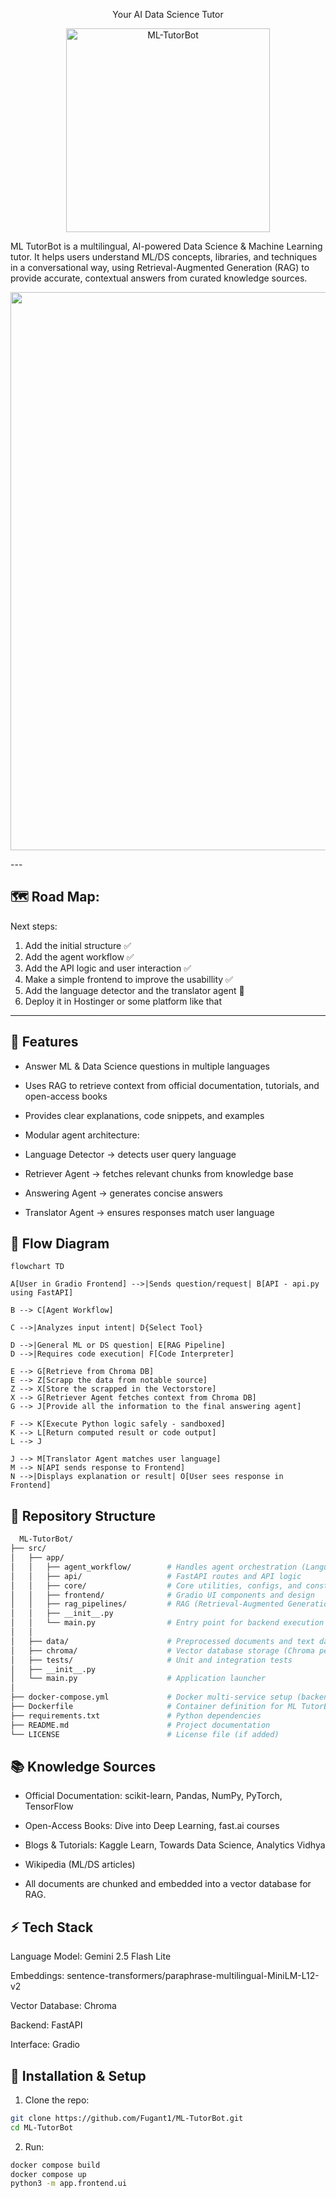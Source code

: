 <p align="center">
 Your AI Data Science Tutor
</p>

<p align="center">
 <img width="326" height="326" alt="ML-TutorBot" src="https://github.com/user-attachments/assets/53e781d7-4a98-41df-9d84-3eff5813382c" />
</p>

ML TutorBot is a multilingual, AI-powered Data Science & Machine Learning tutor. It helps users understand ML/DS concepts, libraries, and techniques in a conversational way, using Retrieval-Augmented Generation (RAG) to provide accurate, contextual answers from curated knowledge sources.

<p align="center">
  <img width="1886" height="893" alt="ML TutorBot UI Screenshot" src="https://github.com/user-attachments/assets/7682c310-06b8-4c69-8a38-8919e4712360" />
</p>
---

## 🗺️ Road Map:
Next steps:
1. Add the initial structure ✅
2. Add the agent workflow ✅
3. Add the API logic and user interaction ✅
4. Make a simple frontend to improve the usabillity ✅
5. Add the language detector and the translator agent 🔁
6. Deploy it in Hostinger or some platform like that

---

## 🔹 Features
  * Answer ML & Data Science questions in multiple languages

  * Uses RAG to retrieve context from official documentation, tutorials, and open-access books

  * Provides clear explanations, code snippets, and examples

  * Modular agent architecture:

  * Language Detector → detects user query language

  * Retriever Agent → fetches relevant chunks from knowledge base

  * Answering Agent → generates concise answers

  * Translator Agent → ensures responses match user language

## 📜 Flow Diagram

```mermaid
flowchart TD

A[User in Gradio Frontend] -->|Sends question/request| B[API - api.py using FastAPI]

B --> C[Agent Workflow]

C -->|Analyzes input intent| D{Select Tool}

D -->|General ML or DS question| E[RAG Pipeline]
D -->|Requires code execution| F[Code Interpreter]

E --> G[Retrieve from Chroma DB]
E --> Z[Scrapp the data from notable source]
Z --> X[Store the scrapped in the Vectorstore]
X --> G[Retriever Agent fetches context from Chroma DB]
G --> J[Provide all the information to the final answering agent]

F --> K[Execute Python logic safely - sandboxed]
K --> L[Return computed result or code output]
L --> J

J --> M[Translator Agent matches user language]
M --> N[API sends response to Frontend]
N -->|Displays explanation or result| O[User sees response in Frontend]
```


## 📁 Repository Structure

```bash
  ML-TutorBot/
├── src/
│   ├── app/
│   │   ├── agent_workflow/        # Handles agent orchestration (Language, Retriever, Answering, Translator)
│   │   ├── api/                   # FastAPI routes and API logic
│   │   ├── core/                  # Core utilities, configs, and constants
│   │   ├── frontend/              # Gradio UI components and design
│   │   ├── rag_pipelines/         # RAG (Retrieval-Augmented Generation) logic and document retrieval flow
│   │   ├── __init__.py
│   │   └── main.py                # Entry point for backend execution
│   │
│   ├── data/                      # Preprocessed documents and text datasets for embeddings
│   ├── chroma/                    # Vector database storage (Chroma persistence)
│   ├── tests/                     # Unit and integration tests
│   ├── __init__.py
│   └── main.py                    # Application launcher
│
├── docker-compose.yml             # Docker multi-service setup (backend, vector DB, etc.)
├── Dockerfile                     # Container definition for ML TutorBot
├── requirements.txt               # Python dependencies
├── README.md                      # Project documentation
└── LICENSE                        # License file (if added)
```

## 📚 Knowledge Sources

  * Official Documentation: scikit-learn, Pandas, NumPy, PyTorch, TensorFlow

  * Open-Access Books: Dive into Deep Learning, fast.ai courses

  * Blogs & Tutorials: Kaggle Learn, Towards Data Science, Analytics Vidhya

  * Wikipedia (ML/DS articles)

  * All documents are chunked and embedded into a vector database for RAG.

## ⚡ Tech Stack

Language Model: Gemini 2.5 Flash Lite

Embeddings: sentence-transformers/paraphrase-multilingual-MiniLM-L12-v2

Vector Database: Chroma

Backend: FastAPI

Interface: Gradio 

## 🚀 Installation & Setup

1. Clone the repo:
  ```bash
  git clone https://github.com/Fugant1/ML-TutorBot.git
  cd ML-TutorBot
  ```
2. Run:
  ```bash
  docker compose build
  docker compose up
  python3 -m app.frontend.ui
  ```
